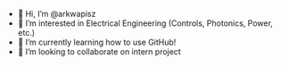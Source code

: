 - 👋 Hi, I’m @arkwapisz
- 👀 I’m interested in Electrical Engineering (Controls, Photonics, Power, etc.)
- 🌱 I’m currently learning how to use GitHub!
- 💞️ I’m looking to collaborate on intern project

<!---
arkwapisz/arkwapisz is a ✨ special ✨ repository because its `README.md` (this file) appears on your GitHub profile.
You can click the Preview link to take a look at your changes.
--->
